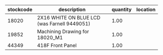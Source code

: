|stockcode|description|quantity|location|
|---------|-----------|--------|--------|
|18020|2X16 WHITE ON BLUE LCD (was Farnell 9449051)|1.00||
|19852|Machining Drawing for 18020_M1|1.00||
|44349|418F Front Panel|1.00||
